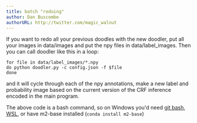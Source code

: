 ```yaml
---
title: batch "redoing"
author: Dan Buscombe
authorURL: http://twitter.com/magic_walnut
---
```

If you want to redo all your previous doodles with the new doodler, put all your images in data/images and put the npy files in data/label_images. Then you can call doodler like this in a loop:

```
for file in data/label_images/*.npy
do python doodler.py -c config.json -f $file
done
```

and it will cycle through each of the npy annotations, make a new label and probability image based on the current version of the CRF inference encoded in the main program.

The above code is a bash command, so on Windows you'd need [git bash](https://gitforwindows.org/), [WSL](https://docs.microsoft.com/en-us/windows/wsl/install-win10), or have m2-base installed (`conda install m2-base`)
